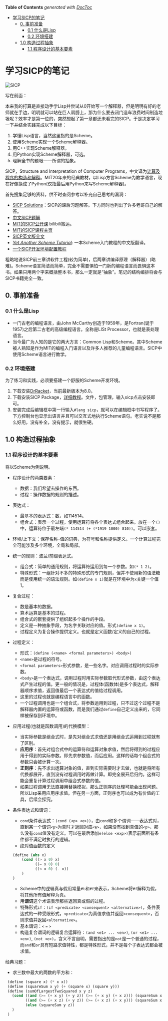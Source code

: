 <!-- START doctoc generated TOC please keep comment here to allow auto update -->
<!-- DON'T EDIT THIS SECTION, INSTEAD RE-RUN doctoc TO UPDATE -->
**Table of Contents**  *generated with [DocToc](https://github.com/thlorenz/doctoc)*

- [学习SICP的笔记](#%E5%AD%A6%E4%B9%A0sicp%E7%9A%84%E7%AC%94%E8%AE%B0)
  - [0. 事前准备](#0-%E4%BA%8B%E5%89%8D%E5%87%86%E5%A4%87)
    - [0.1 什么是Lisp](#01-%E4%BB%80%E4%B9%88%E6%98%AFlisp)
    - [0.2 环境搭建](#02-%E7%8E%AF%E5%A2%83%E6%90%AD%E5%BB%BA)
  - [1.0 构造过程抽象](#10-%E6%9E%84%E9%80%A0%E8%BF%87%E7%A8%8B%E6%8A%BD%E8%B1%A1)
    - [1.1 程序设计的基本要素](#11-%E7%A8%8B%E5%BA%8F%E8%AE%BE%E8%AE%A1%E7%9A%84%E5%9F%BA%E6%9C%AC%E8%A6%81%E7%B4%A0)

<!-- END doctoc generated TOC please keep comment here to allow auto update -->

# 学习SICP的笔记

![SICP](Images/SICP_book_cover.jpg)

写在前面：

本来我的打算是直接动手学Lisp并尝试从0开始写一个解释器，但是明明有好的老师就在手边，明明就可以站在巨人肩膀上，那为什么要去闭门造车浪费时间制造垃圾呢？效率才是第一位的，突然想起了第一章都还未看完的SICP。于是决定学习一下并结合实践完成以下目标：
1. 学懂Lisp语言，当然这里指的是Scheme。
2. 使用Scheme实现一个Scheme解释器。
3. 用C++实现Scheme解释器。
4. 用Python实现Scheme解释器，可选。
5. 理解全书的题眼——所谓的抽象。

SICP，Structure and Interpretation of Computer Programs，中文译为[计算及程序的构造和解释](https://book.douban.com/subject/1148282/)。MIT20年来的经典教材，以Lisp方言Scheme为教学语言，现在好像换成了Python(仅指最后用Python来写Scheme解释器)。

首先搜集足够的资料，供不时查阅参考以补充自己思考的漏洞：
- [SICP Solutions](http://community.schemewiki.org/?SICP-Solutions)：SICP的课后习题解答。下方同时也列出了许多老哥自己的解答。
- [中文SICP题解](https://sicp.readthedocs.io/en/latest/)
- [MIT的SICP公开课](https://www.bilibili.com/video/BV1Xx41117tr) bilibili搬运。
- [MIT的SICP课程主页](https://ocw.mit.edu/courses/electrical-engineering-and-computer-science/6-001-structure-and-interpretation-of-computer-programs-spring-2005/)
- [SICP英文版全文](https://sarabander.github.io/sicp/html/index.xhtml)
- [*Yet Another Scheme Tutorial*](http://deathking.github.io/yast-cn/): 一本Scheme入门教程的中文版翻译。
- [一个SICP开发环境配置教程](https://zhuanlan.zhihu.com/p/37056659)

粗略地说SICP前三章讲软件工程(较为简单)，后两章讲编译原理（解释器）(略难)。Scheme语言简洁而简单，完全不需要惧怕一门新的编程语言而畏惧这本书。如果只用两个字来概括整本书，那么一定就是“抽象”。笔记的结构编排将会与SICP书籍完全一致。

## 0. 事前准备

### 0.1 什么是Lisp

- 一门古老的编程语言，由John McCarthy创造于1959年，是Fortran(诞于1957)之后第二古老的高级编程语言。全称是LISt Processor，也就是表处理语言。
- 当今最广为人知的是它的两大方言：Common Lisp和Scheme。其中Scheme被人熟知是作为MIT的编程入门语言以及许多人推荐的儿童编程语言。SICP中使用Scheme语言进行教学。

### 0.2 环境搭建

为了练习和实践，必须要搭建一个舒服的Scheme开发环境。

1. 下载安装[DrRacket](https://racket-lang.org/)，当前最新版本为8.0。
2. 下载安装SICP Package，[详细教程](https://docs.racket-lang.org/sicp-manual/)。文件，包管理，输入sicp点击安装即可。
3. 安装完成后编辑框中第一行输入`#lang sicp`，就可以在编辑框中书写程序了。下方控制台也显示出语言并且可以交互式地执行Scheme语句。老实说不是那么好用，没有补全，没有提示，就很生硬。

## 1.0 构造过程抽象

### 1.1 程序设计的基本要素

将以Scheme为例说明。

- 程序设计的两类要素：
    - 数据：我们希望去操作的东西。
    - 过程：操作数据的规则的描述。

- 表达式：
    - 最基本的表达式：数，如114514。
    - 组合式：表示一个过程，使用运算符将各个表达式组合起来。放在一个`()`中，运算符位于最左端`(* 114514 (+ (*1919 1000) 810))`。可以嵌套。
- 环境/上下文：保存名称-值的词典，为符号和名称提供定义。一个计算过程完全可能涉及多个环境，全局和局部。
- 统一的规则：波兰/前缀表达式。
    - 组合式：简单的通用规则，将运算符运用到每一个参数。如`(* 1 2)`。
    - 特殊形式：一组针对不多的特殊形式的专门规则，但并不使用新的语法糖而是使用统一的语法规则。如`(define x 1)`就是在环境中为`x`关键一个值1。
- 复合过程：
    - 数是基本的数据。
    - 算术运算是基本的过程。
    - 组合式的嵌套提供了组织起多个操作的手段。
    - 定义是一种抽象手段，为名字关联对应的值。形式`(define x 1)`。
    - 过程定义为复合操作提供定义。也就是定义函数/定义的自己的过程。
- 过程定义：
    - 形式：`(define (<name> <formal parameters>) <body>)`
    - `<name>`是过程的符号。
    - `<formal parameters>`形式参数，是一些名字。对应调用过程时的实际参数。
    - `<body>`是一个表达式，调用过程时用实际参数取代形式参数，由这个表达式产生过程的值。更一般的情况是，过程体(函数体)是多个表达式，解释器顺序求值，返回值最后一个表达式的值给过程调用。
    - 这里的过程也就是编程语言中的函数。
    - 一个过程调用也是一个组合式，将参数运用到过程，只不过这个过程不是解释器内置的运算符或函数，而是我们通过`define`自己定义出来的，它同样被保存到环境中。
- 应用过程(也就是函数调用)的代换模型：
    - 当实际参数是组合式时，是先对组合式求值还是用组合式运用到过程就有了区别。
    - **应用序**：首先对组合式中的运算符和运算对象求值，然后将得到的过程应用于得到的实际参数。即先求参数值，而后应用。这样的话每个组合式的参数只会被计算一次。
    - **正则序**：先不求出运算对象的值，直到实际需要时才去做，也就是将所有代换都展开，直到没有过程调用时再做计算。即完全展开后归约。这样可能会重复计算过程调用中组合式参数的值。
    - 如果过程调用无法直接用替换模拟，那么正则序的处理可能会出现问题。所以Lisp采用应用序求值。但在另一方面，正则序也可以成为有价值的工具，后续会探究。
- 条件表达式和谓词：
    - `cond`条件表达式：`(cond (<p> <e>))`，由`cond`和多个谓词——表达式对，直到某一个谓词`<p>`为真时才返回对应`<e>`，如果没有找到真值的`<p>`，那么没有`cond`值没有定义。可以在最后添加`e(else <exp>)`表示前面所有条件都不满足时执行的逻辑。
    - 绝对值函数的定义
    ```scheme
    (define (abs x)
        (cond ((> x 0) x)
              ((= x 0) 0)
              ((< x 0) (- x))
        )
    )
    ```
    - Scheme中的逻辑真与假用常量`#t`和`#f`来表示，Scheme将`#f`解释为假，将其他所有值解释为真。
    - 用**谓词**这个术语表示那些返回真或假的过程。
    - 特殊形式`if`：`(if <predicate> <consequent> <alternative>)`，条件表达式的一种受限形式，`<predicate>`为真值求值并返回`<consequent>`，否则求值并返回`<alternative>`。
    - 基本谓词：`<` `=` `>`
    - 构造复合谓词的逻辑复合运算符：`(and <e1> ... <en>)`, `(or <e1> ... <en>)`, `(not <e>)`，含义不言自明，需要指出的是`not`是一个普通的过程，而`and`和`or`具有短路求值特性，都是特殊形式，并不是每个子表达式都会被求值。

经典习题：
- 求三数中最大的两数的平方和：
```scheme
 (define (square x) (* x x)) 
 (define (squareSum x y) (+ (square x) (square y))) 
 (define (sumOfLargestTwoSquared x y z) 
   (cond ((and (>= (+ x y) (+ y z)) (>= (+ x y) (+ x z))) (squareSum x y)) 
         ((and (>= (+ x z) (+ y z)) (>= (+ x z) (+ x y))) (squareSum x z)) 
         (else (squareSum y z)) 
   ) 
 )
```